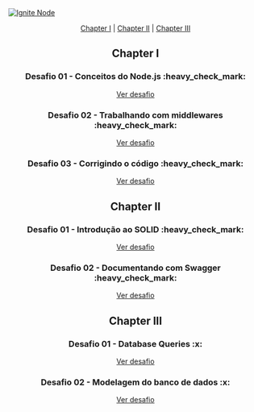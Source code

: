 <a href="https://github.com/navarrotheus/ignite-node-challenges">
  <img alt="Ignite Node" src="https://i.ibb.co/qrrkc3T/Background.png" />
</a>

<p align = "center">
   <a href="#01">Chapter I</a>&nbsp;|
   <a href="#02">Chapter II</a>&nbsp;|
   <a href="#03">Chapter III</a>
</p>

<h2 id="01" align="center"> Chapter I </h2>

<h3 align="center"> Desafio 01 - Conceitos do Node.js :heavy_check_mark: </h2>

<p align="center">
  <a href="https://github.com/navarrotheus/ignite-node-conceitos-do-nodejs">Ver desafio</a>
</p>

<h3 align="center"> Desafio 02 - Trabalhando com middlewares :heavy_check_mark: </h2>

<p align="center">
  <a href="https://github.com/navarrotheus/ignite-node-trabalhando-com-middlewares">Ver desafio</a>
</p>

<h3 align="center"> Desafio 03 - Corrigindo o código :heavy_check_mark: </h2>

<p align="center">
  <a href="https://github.com/navarrotheus/ignite-node-corrigindo-o-codigo">Ver desafio</a>
</p>

<h2 id="02" align="center"> Chapter II </h2>

<h3 align="center"> Desafio 01 - Introdução ao SOLID :heavy_check_mark: </h2>

<p align="center">
  <a href="https://github.com/navarrotheus/ignite-node-introducao-ao-SOLID">Ver desafio</a>
</p>

<h3 align="center"> Desafio 02 - Documentando com Swagger :heavy_check_mark: </h2>

<p align="center">
  <a href="https://github.com/navarrotheus/ignite-node-documentando-com-swagger">Ver desafio</a>
</p>

<h2 id="03" align="center"> Chapter III </h2>

<h3 align="center"> Desafio 01 - Database Queries :x: </h2>

<p align="center">
  <a href="#">Ver desafio</a>
</p>

<h3 align="center"> Desafio 02 - Modelagem do banco de dados :x: </h2>

<p align="center">
  <a href="#">Ver desafio</a>
</p>
